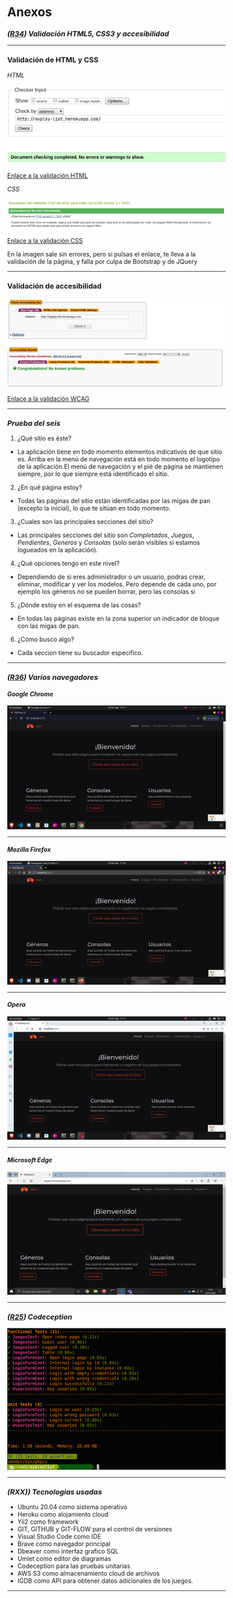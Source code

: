 # Anexos

### *([R34](https://github.com/jmsaborido/myplaylist/issues/34)) Validación HTML5, CSS3 y accesibilidad*
---
### Validación de HTML y CSS

*HTML*

![Validación HTML](images/anexo/html.png)

[Enlace a la validación HTML]()

*CSS*

![Validación CSS](images/anexo/css.png)

[Enlace a la validación CSS](https://jigsaw.w3.org/css-validator/validator?uri=myplay-list.herokuapp.com&profile=css3svg&usermedium=all&warning=1&vextwarning=&lang=es)

En la imagen sale sin errores, pero si pulsas el enlace, te lleva a la validación de la página, y falla por culpa de Bootstrap y de JQuery

---

### Validación de accesibilidad

![Validación accesibilidad](images/anexo/accesibilidad.png)

[Enlace a la validación WCAG](https://achecker.ca/checker/)

---

### *Prueba del seis*

 1. ¿Qué sitio es éste?
- La aplicación tiene en todo momento elementos indicativos de que sitio es. Arriba en la menú de navegación está en todo momento el logotipo de la aplicación.El menú de navegación y el pié de página se mantienen siempre, por lo que siempre está identificado el sitio.

 2. ¿En qué página estoy?
- Todas las páginas del sitio están identificadas por las migas de pan (excepto la inicial), lo que te sitúan en todo momento.

 3. ¿Cuales son las principales secciones del sitio?
- Las principales secciones del sitio son *Completados*, *Juegos*, *Pendientes*, *Generos* y *Consolas* (solo serán visibles si estamos logueados en la aplicación).

 4. ¿Qué opciones tengo en este nivel?
- Dependiendo de si eres administrador o un usuario, podras crear, eliminar, modificar y ver los modelos. Pero depende de cada uno, por ejemplo los géneros no se pueden borrar, pero las consolas si

 5. ¿Dónde estoy en el esquema de las cosas?
- En todas las páginas existe en la zona superior un indicador de bloque con las migas de pan.

 6. ¿Cómo busco algo?
- Cada seccion tiene su buscador especifico.

---

### *([R36](https://github.com/jmsaborido/myplaylist/issues/36)) Varios navegadores*

#### *Google Chrome*

![Captura Google Chrome](images/anexo/chrome.png)

---

#### *Mozilla Firefox*

![Captura Mozilla Firefox](images/anexo/firefox.png)

---

#### *Opera*

![Captura Opera](images/anexo/opera.png)

---

#### *Microsoft Edge*

![Captura Microsoft Edge](images/anexo/edge.png)

---

### *([R25](https://github.com/FranBarGar/netflox/issues/25)) Codeception*

![Pruebas Codeception](images/anexo/codeception.png)

---

### *(RXX)) Tecnologias usadas*

- Ubuntu 20.04 como sistema operativo
- Heroku como alojamiento cloud
- Yii2 como framework
- GIT, GITHUB y GIT-FLOW para el control de versiones
- Visual Studio Code como IDE
- Brave como navegador principal
- Dbeaver como interfaz grafico SQL
- Umlet como editor de diagramas
- Codeception para las pruebas unitarias
- AWS S3 como almacenamiento cloud de archivos
- IGDB como API para obtener datos adicionales de los juegos.

---
